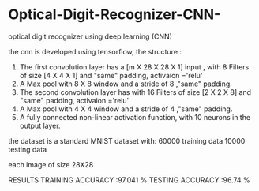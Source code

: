 # Optical-Digit-Recognizer-CNN-
optical digit recognizer using deep learning (CNN)

the cnn is developed using tensorflow, the structure : 

1. The first convolution layer has a [m X 28 X 28 X 1] input , with 8 Filters of size [4 X 4 X 1] and "same" padding, activaion ='relu'
2. A Max pool with 8 X 8 window and a stride of 8 ,"same" padding.
3. The second convolution layer has with 16 Filters of size [2 X 2 X 8] and "same" padding, activaion ='relu'
4. A Max pool with 4 X 4 window and a stride of 4 ,"same" padding.
5. A fully connected non-linear activation function, with 10 neurons in the output layer.


the dataset is a standard MNIST dataset with:
60000 training data
10000 testing data

each image of size 28X28



RESULTS
TRAINING ACCURACY :97.041 %
TESTING ACCURACY  :96.74 %
